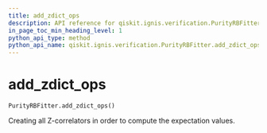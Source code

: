 ```yaml
---
title: add_zdict_ops
description: API reference for qiskit.ignis.verification.PurityRBFitter.add_zdict_ops
in_page_toc_min_heading_level: 1
python_api_type: method
python_api_name: qiskit.ignis.verification.PurityRBFitter.add_zdict_ops
---
```


# add\_zdict\_ops

<span id="qiskit.ignis.verification.PurityRBFitter.add_zdict_ops" />

`PurityRBFitter.add_zdict_ops()`

Creating all Z-correlators in order to compute the expectation values.

